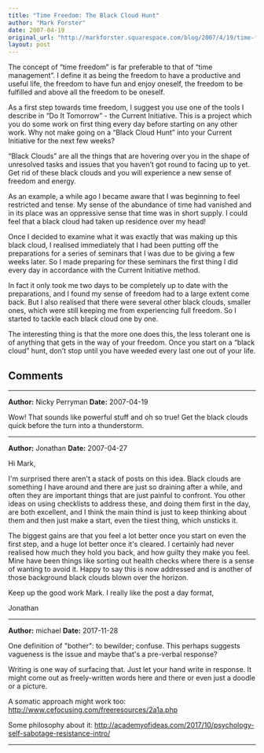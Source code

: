 ```yaml
---
title: "Time Freedom: The Black Cloud Hunt"
author: "Mark Forster"
date: 2007-04-19
original_url: "http://markforster.squarespace.com/blog/2007/4/19/time-freedom-the-black-cloud-hunt.html"
layout: post
---
```


The concept of “time freedom” is far preferable to that of “time management”. I define it as being the freedom to have a productive and useful life, the freedom to have fun and enjoy oneself, the freedom to be fulfilled and above all the freedom to be oneself.

As a first step towards time freedom, I suggest you use one of the tools I describe in “Do It Tomorrow” - the Current Initiative. This is a project which you do some work on first thing every day before starting on any other work. Why not make going on a “Black Cloud Hunt” into your Current Initiative for the next few weeks?

“Black Clouds” are all the things that are hovering over you in the shape of unresolved tasks and issues that you haven’t got round to facing up to yet. Get rid of these black clouds and you will experience a new sense of freedom and energy.

As an example, a while ago I became aware that I was beginning to feel restricted and tense. My sense of the abundance of time had vanished and in its place was an oppressive sense that time was in short supply. I could feel that a black cloud had taken up residence over my head!

Once I decided to examine what it was exactly that was making up this black cloud, I realised immediately that I had been putting off the preparations for a series of seminars that I was due to be giving a few weeks later. So I made preparing for these seminars the first thing I did every day in accordance with the Current Initiative method.

In fact it only took me two days to be completely up to date with the preparations, and I found my sense of freedom had to a large extent come back. But I also realised that there were several other black clouds, smaller ones, which were still keeping me from experiencing full freedom. So I started to tackle each black cloud one by one.

The interesting thing is that the more one does this, the less tolerant one is of anything that gets in the way of your freedom. Once you start on a “black cloud” hunt, don’t stop until you have weeded every last one out of your life.


## Comments

---

**Author:** Nicky Perryman
**Date:** 2007-04-19

Wow! That sounds like powerful stuff and oh so true! Get the black clouds quick before the turn into a thunderstorm.

---

**Author:** Jonathan
**Date:** 2007-04-27

Hi Mark,  
  
I'm surprised there aren't a stack of posts on this idea. Black clouds are something I have around and there are just so draining after a while, and often they are important things that are just painful to confront. You other ideas on using checklists to address these, and doing them first in the day, are both excellent, and I think the main thind is just to keep thinking about them and then just make a start, even the tiiest thing, which unsticks it.  
  
The biggest gains are that you feel a lot better once you start on even the first step, and a huge lot better once it's cleared. I certainly had never realised how much they hold you back, and how guilty they make you feel. Mine have been things like sorting out health checks where there is a sense of wanting to avoid it. Happy to say this is now addressed and is another of those background black clouds blown over the horizon.  
  
Keep up the good work Mark. I really like the post a day format,   
  
Jonathan

---

**Author:** michael
**Date:** 2017-11-28

One definition of "bother": to bewilder; confuse. This perhaps suggests vagueness is the issue and maybe that's a pre-verbal response?  
  
Writing is one way of surfacing that. Just let your hand write in response. It might come out as freely-written words here and there or even just a doodle or a picture.  
  
A somatic approach might work too: <http://www.cefocusing.com/freeresources/2a1a.php>  
  
Some philosophy about it: <http://academyofideas.com/2017/10/psychology-self-sabotage-resistance-intro/>

---
